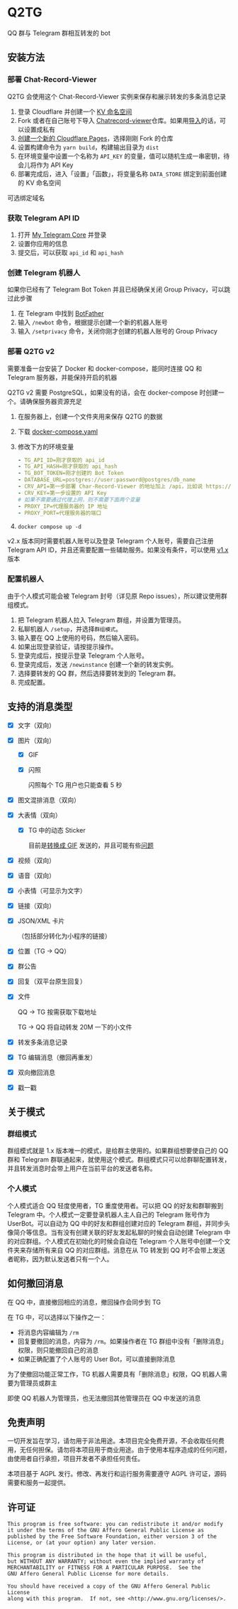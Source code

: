 # Q2TG
QQ 群与 Telegram 群相互转发的 bot

## 安装方法
### 部署 Chat-Record-Viewer

Q2TG 会使用这个 Chat-Record-Viewer 实例来保存和展示转发的多条消息记录

1. 登录 Cloudflare 并创建一个 [KV 命名空间](https://dash.cloudflare.com/?to=/:account/workers/kv/namespaces)
2. Fork 或者在自己账号下导入 [Chatrecord-viewer](https://github.com/Clansty/chatrecord-viewer-frontend)仓库。如果用[导入](https://github.com/new/import)的话，可以设置成私有
3. [创建一个新的 Cloudflare Pages](https://dash.cloudflare.com/?to=/:account/pages/new)，选择刚刚 Fork 的仓库
4. 设置构建命令为 `yarn build`，构建输出目录为 `dist`
5. 在环境变量中设置一个名称为 `API_KEY` 的变量，值可以随机生成一串密钥，待会儿将作为 API Key
6. 部署完成后，进入「设置」「函数」，将变量名称 `DATA_STORE` 绑定到前面创建的 KV 命名空间

可选绑定域名

### 获取 Telegram API ID

1. 打开 [My Telegram Core](https://my.telegram.org/apps) 并登录
2. 设置你应用的信息
3. 提交后，可以获取 `api_id` 和 `api_hash`

### 创建 Telegram 机器人

如果你已经有了 Telegram Bot Token 并且已经确保关闭 Group Privacy，可以跳过此步骤

1. 在 Telegram 中找到 [BotFather](https://t.me/botfather)
2. 输入 `/newbot` 命令，根据提示创建一个新的机器人账号
3. 输入 `/setprivacy` 命令，关闭你刚才创建的机器人账号的 Group Privacy

### 部署 Q2TG v2

需要准备一台安装了 Docker 和 docker-compose，能同时连接 QQ 和 Telegram 服务器，并能保持开启的机器

Q2TG v2 需要 PostgreSQL，如果没有的话，会在 docker-compose 时创建一个。请确保服务器资源充足

1. 在服务器上，创建一个文件夹用来保存 Q2TG 的数据
2. 下载 [docker-compose.yaml](https://raw.githubusercontent.com/Alpiiine/Q2TG/rainbowcat/docker-compose.yaml)
3. 修改下方的环境变量

    ```yaml
    - TG_API_ID=刚才获取的 api_id
    - TG_API_HASH=刚才获取的 api_hash
    - TG_BOT_TOKEN=刚才创建的 Bot Token
    - DATABASE_URL=postgres://user:password@postgres/db_name
    - CRV_API=第一步部署 Char-Record-Viewer 的地址加上 /api，比如说 https://example.pages.dev/api
    - CRV_KEY=第一步设置的 API Key
    # 如果不需要通过代理上网，则不需要下面两个变量
    - PROXY_IP=代理服务器的 IP 地址
    - PROXY_PORT=代理服务器的端口
    ```

4. `docker compose up -d`

v2.x 版本同时需要机器人账号以及登录 Telegram 个人账号，需要自己注册 Telegram API ID，并且还需要配置一些辅助服务。如果没有条件，可以使用 [v1.x](https://github.com/Clansty/Q2TG/tree/main) 版本

### 配置机器人
由于个人模式可能会被 Telegram 封号（详见原 Repo issues），所以建议使用群组模式。

1. 把 Telegram 机器人拉入 Telegram 群组，并设置为管理员。
2. 私聊机器人 `/setup`，并选择`群组模式`。
3. 输入要在 QQ 上使用的号码，然后输入密码。
4. 如果出现登录验证，请按提示操作。
5. 登录完成后，按提示登录 Telegram 个人账号。
6. 登录完成后，发送 `/newinstance` 创建一个新的转发实例。
7. 选择要转发的 QQ 群，然后选择要转发到的 Telegram 群。
8. 完成配置。

## 支持的消息类型

- [x] 文字（双向）
- [x] 图片（双向）
  - [x] GIF
  - [x] 闪照

    闪照每个 TG 用户也只能查看 5 秒
- [x] 图文混排消息（双向）
- [x] 大表情（双向）
  - [x] TG 中的动态 Sticker

    目前是[转换成 GIF](https://github.com/ed-asriyan/tgs-to-gif) 发送的，并且可能有些[问题](https://github.com/ed-asriyan/tgs-to-gif/issues/13#issuecomment-633244547)
- [x] 视频（双向）
- [x] 语音（双向）
- [x] 小表情（可显示为文字）
- [x] 链接（双向）
- [x] JSON/XML 卡片

  （包括部分转化为小程序的链接）
- [x] 位置（TG -> QQ）
- [x] 群公告
- [x] 回复（双平台原生回复）
- [x] 文件

  QQ -> TG 按需获取下载地址

  TG -> QQ 将自动转发 20M 一下的小文件
- [x] 转发多条消息记录
- [x] TG 编辑消息（撤回再重发）
- [x] 双向撤回消息
- [x] 戳一戳

## 关于模式

### 群组模式

群组模式就是 1.x 版本唯一的模式，是给群主使用的。如果群组想要使自己的 QQ 群和 Telegram 群联通起来，就使用这个模式。群组模式只可以给群聊配置转发，并且转发消息时会带上用户在当前平台的发送者名称。

### 个人模式

个人模式适合 QQ 轻度使用者，TG 重度使用者。可以把 QQ 的好友和群聊搬到 Telegram 中。个人模式一定要登录机器人主人自己的 Telegram 账号作为 UserBot。可以自动为 QQ 中的好友和群组创建对应的 Telegram 群组，并同步头像简介等信息。当有没有创建关联的好友发起私聊的时候会自动创建 Telegram 中的对应群组。个人模式在初始化的时候会自动在 Telegram 个人账号中创建一个文件夹来存储所有来自 QQ 的对应群组。消息在从 TG 转发到 QQ 时不会带上发送者昵称，因为默认发送者只有一个人。

## 如何撤回消息

在 QQ 中，直接撤回相应的消息，撤回操作会同步到 TG

在 TG 中，可以选择以下操作之一：

- 将消息内容编辑为 `/rm`
- 回复要撤回的消息，内容为 `/rm`。如果操作者在 TG 群组中没有「删除消息」权限，则只能撤回自己的消息
- 如果正确配置了个人账号的 User Bot，可以直接删除消息

为了使撤回功能正常工作，TG 机器人需要具有「删除消息」权限，QQ 机器人需要为管理员或群主

即使 QQ 机器人为管理员，也无法撤回其他管理员在 QQ 中发送的消息

## 免责声明

一切开发旨在学习，请勿用于非法用途。本项目完全免费开源，不会收取任何费用，无任何担保。请勿将本项目用于商业用途。由于使用本程序造成的任何问题，由使用者自行承担，项目开发者不承担任何责任。

本项目基于 AGPL 发行。修改、再发行和运行服务需要遵守 AGPL 许可证，源码需要和服务一起提供。

## 许可证

```
This program is free software: you can redistribute it and/or modify
it under the terms of the GNU Affero General Public License as
published by the Free Software Foundation, either version 3 of the
License, or (at your option) any later version.

This program is distributed in the hope that it will be useful,
but WITHOUT ANY WARRANTY; without even the implied warranty of
MERCHANTABILITY or FITNESS FOR A PARTICULAR PURPOSE.  See the
GNU Affero General Public License for more details.

You should have received a copy of the GNU Affero General Public License
along with this program.  If not, see <http://www.gnu.org/licenses/>.
```
